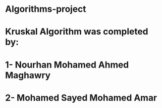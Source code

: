  # Algorithms-project
 # Kruskal Algorithm was completed by:
 # 1- Nourhan Mohamed Ahmed Maghawry
 # 2- Mohamed Sayed Mohamed Amar
